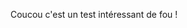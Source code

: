 Coucou c'est un test intéressant de fou  !

<!--stackedit_data:
eyJoaXN0b3J5IjpbLTgwNTQ2NDExMV19
-->